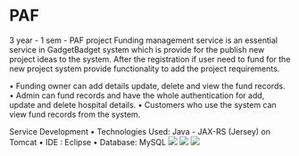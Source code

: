 # PAF
3 year - 1 sem - PAF project 
Funding management service is an essential service in GadgetBadget system which is provide for the publish new project ideas to the system. After the registration if user need to fund for the new project system provide functionality to add the project requirements.

•	Funding owner can add details update, delete and view the fund records.
•	Admin can fund records and have the whole authentication for add, update and delete hospital details.
•	Customers who use the system can view fund records from the system. 

Service Development
•	Technologies Used: Java - JAX-RS (Jersey) on Tomcat
•	IDE	: Eclipse
•	Database: MySQL
 <img src=https://www.logo.wine/a/logo/Java_(programming_language)/Java_(programming_language)-Logo.wine.svg/>
 <img src=https://cdn.worldvectorlogo.com/logos/eclipse-11.svg/>
 <img src=https://seeklogo.com/images/M/mysql-logo-69B39F7D18-seeklogo.com.png/>
